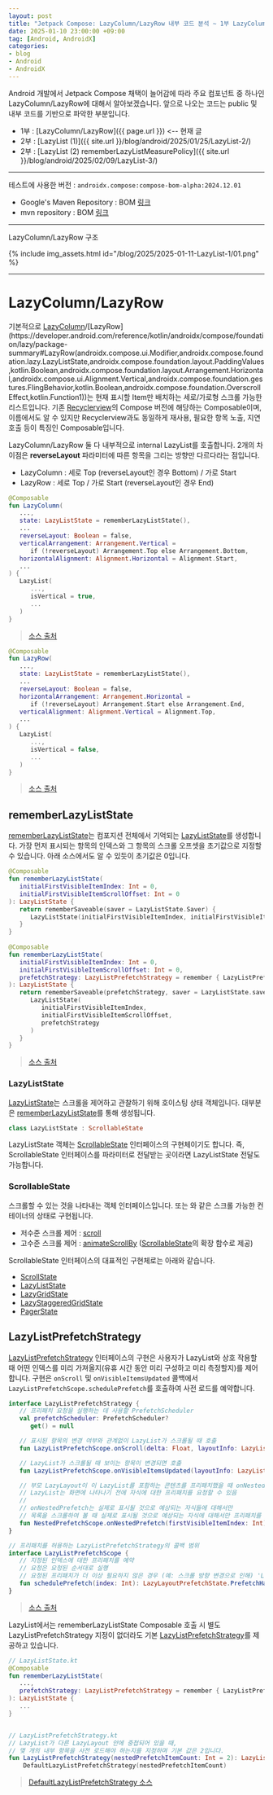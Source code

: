 ```yaml
---
layout: post
title: "Jetpack Compose: LazyColumn/LazyRow 내부 코드 분석 ~ 1부 LazyColumn/LazyRow"
date: 2025-01-10 23:00:00 +09:00
tag: [Android, AndroidX]
categories:
- blog
- Android
- AndroidX
---
```


Android 개발에서 Jetpack Compose 채택이 늘어감에 따라 주요 컴포넌트 중 하나인 LazyColumn/LazyRow에 대해서 알아보겠습니다. 앞으로 나오는 코드는 public 및 내부 코드를 기반으로 파악한 부분입니다. 

<!--more-->

- 1부 : [LazyColumn/LazyRow]({{ page.url }}) <-- 현재 글
- 2부 : [LazyList (1)]({{ site.url }}/blog/android/2025/01/25/LazyList-2/)
- 2부 : [LazyList (2) rememberLazyListMeasurePolicy]({{ site.url }}/blog/android/2025/02/09/LazyList-3/)

---

테스트에 사용한 버전 : `androidx.compose:compose-bom-alpha:2024.12.01`

- Google's Maven Repository : BOM [링크](https://maven.google.com/web/index.html?androidx.compose:compose-bom-alpha:2024.12.01#androidx.compose:compose-bom-alpha:2024.12.01)
- mvn repository : BOM [링크](https://mvnrepository.com/artifact/androidx.compose/compose-bom-alpha/2024.12.01)

------

LazyColumn/LazyRow 구조

{% include img_assets.html id="/blog/2025/2025-01-11-LazyList-1/01.png" %}

------

# LazyColumn/LazyRow

기본적으로 [LazyColumn](https://developer.android.com/reference/kotlin/androidx/compose/foundation/lazy/package-summary#LazyColumn(androidx.compose.ui.Modifier,androidx.compose.foundation.lazy.LazyListState,androidx.compose.foundation.layout.PaddingValues,kotlin.Boolean,androidx.compose.foundation.layout.Arrangement.Vertical,androidx.compose.ui.Alignment.Horizontal,androidx.compose.foundation.gestures.FlingBehavior,kotlin.Boolean,androidx.compose.foundation.OverscrollEffect,kotlin.Function1))/[LazyRow](https://developer.android.com/reference/kotlin/androidx/compose/foundation/lazy/package-summary#LazyRow(androidx.compose.ui.Modifier,androidx.compose.foundation.lazy.LazyListState,androidx.compose.foundation.layout.PaddingValues,kotlin.Boolean,androidx.compose.foundation.layout.Arrangement.Horizontal,androidx.compose.ui.Alignment.Vertical,androidx.compose.foundation.gestures.FlingBehavior,kotlin.Boolean,androidx.compose.foundation.OverscrollEffect,kotlin.Function1))는 현재 표시할 Item만 배치하는 세로/가로형 스크롤 가능한 리스트입니다. 기존 [Recyclerview](https://developer.android.com/jetpack/androidx/releases/recyclerview)의 Compose 버전에 해당하는 Composable이며, 이름에서도 알 수 있지만 Recyclerview과도 동일하게 재사용, 필요한 항목 노출, 지연 호출 등이 특징인 Composable입니다.



LazyColumn/LazyRow 둘 다 내부적으로 internal LazyList를 호출합니다. 2개의 차이점은 **reverseLayout** 파라미터에 따른 항목을 그리는 방향만 다르다라는 점입니다.

- LazyColumn : 세로 Top (reverseLayout인 경우 Bottom) / 가로 Start
- LazyRow : 세로 Top / 가로 Start (reverseLayout인 경우 End)

```kotlin
@Composable
fun LazyColumn(
   ...,
   state: LazyListState = rememberLazyListState(),
   ...
   reverseLayout: Boolean = false,
   verticalArrangement: Arrangement.Vertical =
      if (!reverseLayout) Arrangement.Top else Arrangement.Bottom,
   horizontalAlignment: Alignment.Horizontal = Alignment.Start,
   ...
) {
   LazyList(
      ...,
      isVertical = true,
      ...
   )
}
```

> [소스 출처](https://cs.android.com/androidx/platform/frameworks/support/+/androidx-main:compose/foundation/foundation/src/commonMain/kotlin/androidx/compose/foundation/lazy/LazyDsl.kt;l=356-414)

```kotlin
@Composable
fun LazyRow(
   ...,
   state: LazyListState = rememberLazyListState(),
   ...
   reverseLayout: Boolean = false,
   horizontalArrangement: Arrangement.Horizontal =
      if (!reverseLayout) Arrangement.Start else Arrangement.End,
   verticalAlignment: Alignment.Vertical = Alignment.Top,
   ...
) {
   LazyList(
      ...,
      isVertical = false,
      ...
   )
}
```

> [소스 출처](https://cs.android.com/androidx/platform/frameworks/support/+/androidx-main:compose/foundation/foundation/src/commonMain/kotlin/androidx/compose/foundation/lazy/LazyDsl.kt;l=297-354)

## rememberLazyListState

[rememberLazyListState](https://developer.android.com/reference/kotlin/androidx/compose/foundation/lazy/package-summary#rememberLazyListState(kotlin.Int,kotlin.Int))는 컴포지션 전체에서 기억되는 [LazyListState](https://developer.android.com/reference/kotlin/androidx/compose/foundation/lazy/LazyListState)를 생성합니다. 가장 먼저 표시되는 항목의 인덱스와 그 항목의 스크롤 오프셋을 초기값으로 지정할 수 있습니다. 아래 소스에서도 알 수 있듯이 초기값은 0입니다.

```kotlin
@Composable
fun rememberLazyListState(
   initialFirstVisibleItemIndex: Int = 0,
   initialFirstVisibleItemScrollOffset: Int = 0
): LazyListState {
   return rememberSaveable(saver = LazyListState.Saver) {
      LazyListState(initialFirstVisibleItemIndex, initialFirstVisibleItemScrollOffset)
   }
}
  
@Composable
fun rememberLazyListState(
   initialFirstVisibleItemIndex: Int = 0,
   initialFirstVisibleItemScrollOffset: Int = 0,
   prefetchStrategy: LazyListPrefetchStrategy = remember { LazyListPrefetchStrategy() },
): LazyListState {
   return rememberSaveable(prefetchStrategy, saver = LazyListState.saver(prefetchStrategy)) {
      LazyListState(
         initialFirstVisibleItemIndex,
         initialFirstVisibleItemScrollOffset,
         prefetchStrategy
      )
   }
}
```

> [소스 출처](https://cs.android.com/androidx/platform/frameworks/support/+/androidx-main:compose/foundation/foundation/src/commonMain/kotlin/androidx/compose/foundation/lazy/LazyListState.kt;l=61-107)

### LazyListState

[LazyListState](https://developer.android.com/reference/kotlin/androidx/compose/foundation/lazy/LazyListState)는 스크롤을 제어하고 관찰하기 위해 호이스팅 상태 객체입니다. 대부분은 [rememberLazyListState](https://developer.android.com/reference/kotlin/androidx/compose/foundation/lazy/package-summary#rememberLazyListState(kotlin.Int,kotlin.Int))를 통해 생성됩니다.

```kotlin
class LazyListState : ScrollableState
```

LazyListState 객체는 [ScrollableState](https://developer.android.com/reference/kotlin/androidx/compose/foundation/gestures/ScrollableState) 인터페이스의 구현체이기도 합니다. 즉, ScrollableState 인터페이스를 파라미터로 전달받는 곳이라면 LazyListState 전달도 가능합니다.

### ScrollableState

스크롤할 수 있는 것을 나타내는 객체 인터페이스입니다. 또는 와 같은 스크롤 가능한 컨테이너의 상태로 구현됩니다.

- 저수준 스크롤 제어 : [scroll](https://developer.android.com/reference/kotlin/androidx/compose/foundation/gestures/ScrollableState#scroll(androidx.compose.foundation.MutatePriority,kotlin.coroutines.SuspendFunction1))
- 고수준 스크롤 제어 : [animateScrollBy](https://developer.android.com/reference/kotlin/androidx/compose/foundation/gestures/package-summary#(androidx.compose.foundation.gestures.ScrollableState).animateScrollBy(kotlin.Float,androidx.compose.animation.core.AnimationSpec)) ([ScrollableState](https://developer.android.com/reference/kotlin/androidx/compose/foundation/gestures/ScrollableState)의 확장 함수로 제공)

ScrollableState 인터페이스의 대표적인 구현체로는 아래와 같습니다.

- [ScrollState](https://developer.android.com/reference/kotlin/androidx/compose/foundation/ScrollState)
- [LazyListState](https://developer.android.com/reference/kotlin/androidx/compose/foundation/lazy/LazyListState)
- [LazyGridState](https://developer.android.com/reference/kotlin/androidx/compose/foundation/lazy/grid/LazyGridState)
- [LazyStaggeredGridState](https://developer.android.com/reference/kotlin/androidx/compose/foundation/lazy/staggeredgrid/LazyStaggeredGridState)
- [PagerState](https://developer.android.com/reference/kotlin/androidx/compose/foundation/pager/PagerState)

## LazyListPrefetchStrategy

[LazyListPrefetchStrategy](https://developer.android.com/reference/kotlin/androidx/compose/foundation/lazy/LazyListPrefetchStrategy) 인터페이스의 구현은 사용자가 LazyList와 상호 작용할 때 어떤 인덱스를 미리 가져올지(유휴 시간 동안 미리 구성하고 미리 측정할지)를 제어합니다. 구현은 `onScroll` 및 `onVisibleItemsUpdated` 콜백에서 `LazyListPrefetchScope.schedulePrefetch`를 호출하여 사전 로드를 예약합니다. 

```kotlin
interface LazyListPrefetchStrategy {
   // 프리패치 요청을 실행하는 데 사용할 PrefetchScheduler
   val prefetchScheduler: PrefetchScheduler?
      get() = null

   // 표시된 항목의 변경 여부와 관계없이 LazyList가 스크롤될 때 호출
   fun LazyListPrefetchScope.onScroll(delta: Float, layoutInfo: LazyListLayoutInfo)

   // LazyList가 스크롤될 때 보이는 항목이 변경되면 호출
   fun LazyListPrefetchScope.onVisibleItemsUpdated(layoutInfo: LazyListLayoutInfo)

   // 부모 LazyLayout이 이 LazyList를 포함하는 콘텐츠를 프리패치했을 때 onNestedPrefetch가 호출
   // LazyList는 화면에 나타나기 전에 자식에 대한 프리패치를 요청할 수 있음
   // 
   // onNestedPrefetch는 실제로 표시될 것으로 예상되는 자식들에 대해서만 
   // 목록을 스크롤하여 볼 때 실제로 표시될 것으로 예상되는 자식에 대해서만 프리패치를 요청해야 함
   fun NestedPrefetchScope.onNestedPrefetch(firstVisibleItemIndex: Int)
}

// 프리패치를 허용하는 LazyListPrefetchStrategy의 콜백 범위
interface LazyListPrefetchScope {
   // 지정된 인덱스에 대한 프리패치를 예약
   // 요청은 요청된 순서대로 실행
   // 요청된 프리패치가 더 이상 필요하지 않은 경우 (예: 스크롤 방향 변경으로 인해) 'LazyLayoutPrefetchState.PrefetchHandle.cancel'를 통해 요청을 취소
   fun schedulePrefetch(index: Int): LazyLayoutPrefetchState.PrefetchHandle
}
```

> [소스 출처](https://cs.android.com/androidx/platform/frameworks/support/+/androidx-main:compose/foundation/foundation/src/commonMain/kotlin/androidx/compose/foundation/lazy/LazyListPrefetchStrategy.kt;l=25-82)

LazyList에서는 rememberLazyListState Composable 호출 시 별도 LazyListPrefetchStrategy 지정이 없더라도 기본 [LazyListPrefetchStrategy](https://developer.android.com/reference/kotlin/androidx/compose/foundation/lazy/LazyListPrefetchStrategy)를 제공하고 있습니다. 

```kotlin
// LazyListState.kt
@Composable
fun rememberLazyListState(
   ...,
   prefetchStrategy: LazyListPrefetchStrategy = remember { LazyListPrefetchStrategy() },
): LazyListState {
   ...
}


// LazyListPrefetchStrategy.kt
// LazyList가 다른 LazyLayout 안에 중첩되어 있을 때,
// 몇 개의 내부 항목을 사전 로드해야 하는지를 지정하며 기본 값은 2입니다.
fun LazyListPrefetchStrategy(nestedPrefetchItemCount: Int = 2): LazyListPrefetchStrategy =
    DefaultLazyListPrefetchStrategy(nestedPrefetchItemCount)
```

> [DefaultLazyListPrefetchStrategy 소스](https://cs.android.com/androidx/platform/frameworks/support/+/androidx-main:compose/foundation/foundation/src/commonMain/kotlin/androidx/compose/foundation/lazy/LazyListPrefetchStrategy.kt;l=114-199)

